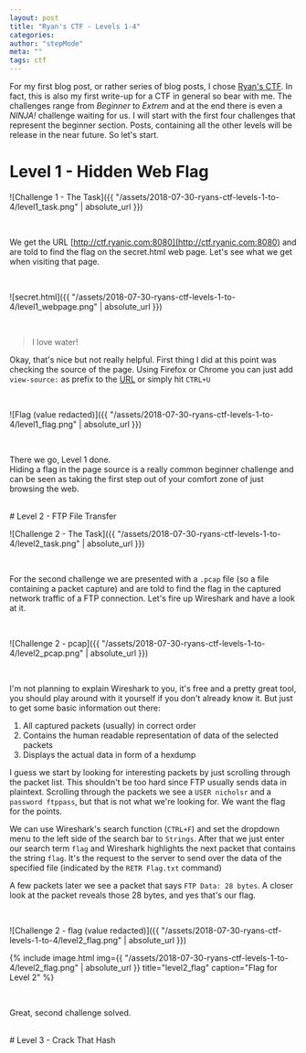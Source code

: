 ```yaml
---
layout: post
title: "Ryan's CTF - Levels 1-4"
categories:
author: "stepMode"
meta: ""
tags: ctf
---
```


For my first blog post, or rather series of blog posts, I chose [Ryan's CTF](http://ctf.ryanic.com/). In fact, this is also my first write-up for a CTF in general so bear with me. The challenges range from *Beginner* to *Extrem* and at the end there is even a *NINJA!* challenge waiting for us. I will start with the first four challenges that represent the beginner section. Posts, containing all the other levels will be release in the near future. So let's start.

# Level 1 - Hidden Web Flag


![Challenge 1 - The Task]({{ "/assets/2018-07-30-ryans-ctf-levels-1-to-4/level1_task.png" | absolute_url }})

<br>

We get the URL  [http://ctf.ryanic.com:8080](http://ctf.ryanic.com:8080) and are told to find the flag on the secret.html web page. Let's see what we get when visiting that page.

<br>


![secret.html]({{ "/assets/2018-07-30-ryans-ctf-levels-1-to-4/level1_webpage.png" | absolute_url }})

<br>

> I love water!


Okay, that's nice but not really helpful. First thing I did at this point was checking the source of the page. Using Firefox or Chrome you can just add `view-source:` as prefix to the [URL](http://ctf.ryanic.com:8080/secret.html) or simply hit `CTRL+U`

<br>

![Flag (value redacted)]({{ "/assets/2018-07-30-ryans-ctf-levels-1-to-4/level1_flag.png" | absolute_url }})

<br>

There we go, Level 1 done. <br>
Hiding a flag in the page source is a really common beginner challenge and can be seen as taking the first step out of your comfort zone of just browsing the web.

<br>
# Level 2 - FTP File Transfer


![Challenge 2 - The Task]({{ "/assets/2018-07-30-ryans-ctf-levels-1-to-4/level2_task.png" | absolute_url }})

<br>


For the second challenge we are presented with a `.pcap` file (so a file containing a packet capture) and are told to find the flag in the captured network traffic of a FTP connection. Let's fire up Wireshark and have a look at it.

<br>

![Challenge 2 - pcap]({{ "/assets/2018-07-30-ryans-ctf-levels-1-to-4/level2_pcap.png" | absolute_url }})

<br>

I'm not planning to explain Wireshark to you, it's free and a pretty great tool, you should play around with it yourself if you don't already know it. But just to get some basic information out there:


1. All captured packets (usually) in correct order
2. Contains the human readable representation of data of the selected packets
3. Displays the actual data in form of a hexdump

I guess we start by looking for interesting packets by just scrolling through the packet list. This shouldn't be too hard since FTP usually sends data in plaintext.
Scrolling through the packets we see a `USER nicholsr` and a `password ftppass`, but that is not what we're looking for. We want the flag for the points.

We can use Wireshark's search function (`CTRL+F`) and set the dropdown menu to the left side of the search bar to `Strings`. After that we just enter our search term `flag` and Wireshark highlights the next packet that contains the string `flag`. It's the request to the server to send over the data of the specified file (indicated by the `RETR Flag.txt` command)

A few packets later we see a packet that says `FTP Data: 28 bytes`. A closer look at the packet reveals those 28 bytes, and yes that's our flag.

<br>

![Challenge 2 - flag (value redacted)]({{ "/assets/2018-07-30-ryans-ctf-levels-1-to-4/level2_flag.png" | absolute_url }})


{% include image.html
            img={{ "/assets/2018-07-30-ryans-ctf-levels-1-to-4/level2_flag.png" | absolute_url }}
            title="level2_flag"
            caption="Flag for Level 2" %}



<br>

Great, second challenge solved.

<br>
# Level 3 - Crack That Hash
